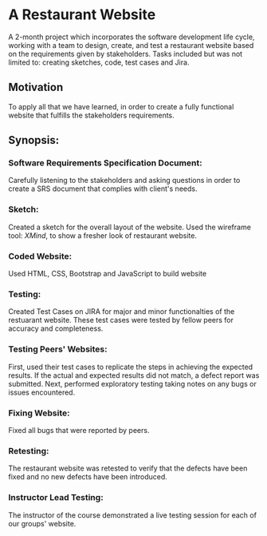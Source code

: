# A Restaurant Website
A 2-month project which incorporates the software development life cycle, working with a team to design, create, and test a restaurant website based on the requirements given by stakeholders. Tasks included but was not limited to: creating sketches, code, test cases and Jira.

## Motivation
To apply all that we have learned, in order to create a fully functional website that fulfills the stakeholders requirements. 

## Synopsis:
### **Software Requirements Specification Document:**
Carefully listening to the stakeholders and asking questions in order to create a SRS document that complies with client's needs. 

### **Sketch:**
Created a sketch for the overall layout of the website. Used the wireframe tool: *XMind*, to show a fresher look of restaurant website. 

### **Coded Website:**
Used HTML, CSS, Bootstrap and JavaScript to build website

### **Testing:**
Created Test Cases on JIRA for major and minor functionalties of the restuarant website. These test cases were tested by fellow peers for accuracy and completeness. 


### **Testing Peers' Websites:**
First, used their test cases to replicate the steps in achieving the expected results. If the actual and expected results did not match, a defect report was submitted. Next, performed exploratory testing taking notes on any bugs or issues encountered. 

### **Fixing Website:**
Fixed all bugs that were reported by peers.


### **Retesting:**
The restaurant website was retested to verify that the defects have been fixed and no new defects have been introduced. 

### **Instructor Lead Testing:**
The instructor of the course demonstrated a live testing session for each of our groups' website. 
